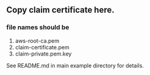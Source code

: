 Copy claim certificate here.
---
### file names should be
1. aws-root-ca.pem
2. claim-certificate.pem
3. claim-private.pem.key

See README.md in main example directory for details.
